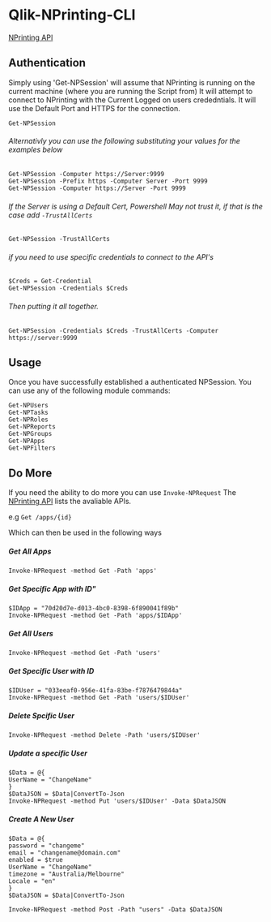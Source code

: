 # Qlik-NPrinting-CLI
[NPrinting API](https://help.qlik.com/en-US/nprinting/November2018/APIs/NP+API/index.html)

## Authentication
Simply using 'Get-NPSession' will assume that NPrinting is running on the current machine (where you are running the Script from)
It will attempt to connect to NPrinting with the Current Logged on users crededntials.
It will use the Default Port and HTTPS for the connection.

`Get-NPSession`

###### Alternativly you can use the following substituting your values for the examples below
```
Get-NPSession -Computer https://Server:9999
Get-NPSession -Prefix https -Computer Server -Port 9999
Get-NPSession -Computer https://Server -Port 9999
```

###### If the Server is using a Default Cert, Powershell May not trust it, if that is the case add `-TrustAllCerts`

`Get-NPSession -TrustAllCerts`

###### if you need to use specific credentials to connect to the API's

```
$Creds = Get-Credential
Get-NPSession -Credentials $Creds
```


###### Then putting it all together.

`Get-NPSession -Credentials $Creds -TrustAllCerts -Computer https://server:9999`

## Usage
Once you have successfully established a authenticated NPSession. You can use any of the following module commands:
```
Get-NPUsers
Get-NPTasks
Get-NPRoles
Get-NPReports
Get-NPGroups
Get-NPApps
Get-NPFilters
```

## Do More
If you need the ability to do more you can use `Invoke-NPRequest`
The [NPrinting API](https://help.qlik.com/en-US/nprinting/November2018/APIs/NP+API/index.html) lists the avaliable APIs.

e.g `Get /apps/{id}`

Which can then be used in the following ways

##### Get All Apps
`Invoke-NPRequest -method Get -Path 'apps'`

##### Get Specific App with ID"
```
$IDApp = "70d20d7e-d013-4bc0-8398-6f890041f89b"
Invoke-NPRequest -method Get -Path 'apps/$IDApp'
```

##### Get All Users
`Invoke-NPRequest -method Get -Path 'users'`

##### Get Specific User with ID
```
$IDUser = "033eeaf0-956e-41fa-83be-f7876479844a"
Invoke-NPRequest -method Get -Path 'users/$IDUser'
```

##### Delete Spcific User
`Invoke-NPRequest -method Delete -Path 'users/$IDUser'`

##### Update a specific User
```
$Data = @{
UserName = "ChangeName"
}
$DataJSON = $Data|ConvertTo-Json
Invoke-NPRequest -method Put 'users/$IDUser' -Data $DataJSON
```

##### Create A New User
```
$Data = @{
password = "changeme"
email = "changename@domain.com"
enabled = $true
UserName = "ChangeName"
timezone = "Australia/Melbourne"
Locale = "en"
}
$DataJSON = $Data|ConvertTo-Json

Invoke-NPRequest -method Post -Path "users" -Data $DataJSON
```

